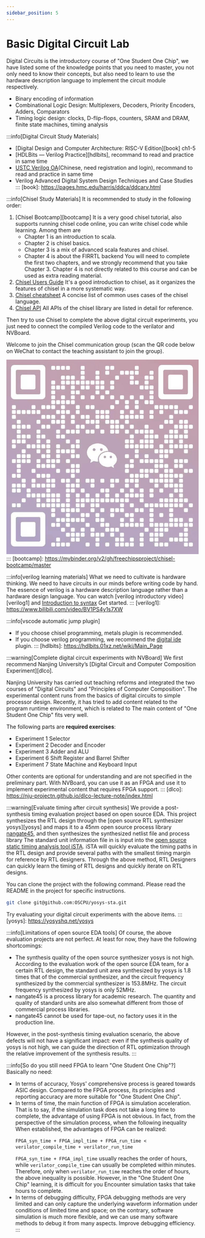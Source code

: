```yaml
---
sidebar_position: 5
---
```


# Basic Digital Circuit Lab

Digital Circuits is the introductory course of "One Student One Chip", we have listed some of the knowledge points that you need to master, you not only need to know their concepts, but also need to learn to use the hardware description language to implement the circuit module respectively.

- Binary encoding of information
- Combinational Logic Design: Multiplexers, Decoders, Priority Encoders, Adders, Comparators
- Timing logic design: clocks, D-flip-flops, counters, SRAM and DRAM, finite state machines, timing analysis

:::info[Digital Circuit Study Materials]
- [Digital Design and Computer Architecture: RISC-V Edition][book] ch1-5
- [HDLBits — Verilog Practice][hdlbits], recommand to read and practice in same time
- [USTC Verilog OA][ustc verilog oj]\(Chinese, need registration and login), recommand to read and practice in same time
- Verilog Advanced Digital System Design Techniques and Case Studies
:::
[book]: https://pages.hmc.edu/harris/ddca/ddcarv.html

:::info[Chisel Study Materials]
It is recommended to study in the following order:

1. [Chisel Bootcamp][bootcamp] It is a very good chisel tutorial, also supports running chisel code online, you can write chisel code while learning. Among them are
   - Chapter 1 is an introduction to scala.
   - Chapter 2 is chisel basics.
   - Chapter 3 is a mix of advanced scala features and chisel.
   - Chapter 4 is about the FIRRTL backend You will need to complete the first two chapters, and we strongly recommend that you take Chapter 3. Chapter 4 is not directly related to this course and can be used as extra reading material.
2. [Chisel Users Guide][users guide] It's a good introduction to chisel, as it organizes the features of chisel in a more systematic way.
3. [Chisel cheatsheet][cheatsheet] A concise list of common uses cases of the chisel language.
4. [Chisel API][api] All APIs of the chisel library are listed in detail for reference.

Then try to use Chisel to complete the above digital circuit experiments, you just need to connect the compiled Verilog code to the verilator and NVBoard.

Welcome to join the Chisel communication group (scan the QR code below on WeChat to contact the teaching assistant to join the group).

![Wang Rui](/ysyx-img/zh/preliminary/wangrui.jpg)
:::
[bootcamp]: https://mybinder.org/v2/gh/freechipsproject/chisel-bootcamp/master

[users guide]: https://www.chisel-lang.org/docs

[cheatsheet]: https://github.com/freechipsproject/chisel-cheatsheet/releases/latest/download/chisel_cheatsheet.pdf

[api]: https://www.chisel-lang.org/api/latest/

:::info[verilog learning materials]
What we need to cultivate is hardware thinking. We need to have circuits in our minds before writing code by hand. The essence of verilog is a hardware description language rather than a hardware design language. You can watch [verilog introductory video][verilog1] and [Introduction to syntax][verilog2] Get started.
:::
[verilog1]: https://www.bilibili.com/video/BV1PS4y1s7XW

[verilog2]: https://vlab.ustc.edu.cn/guide/doc_verilog.html

:::info[vscode automatic jump plugin]
- If you choose chisel programming, metals plugin is recommended.
- If you choose verilog programming, we recommend the [digital ide](https://digital-eda.github.io/DIDE-doc-Cn/#/?id=digital-ide-version-030) plugin.
:::
[hdlbits]: https://hdlbits.01xz.net/wiki/Main_Page

[ustc verilog oj]: https://verilogoj.ustc.edu.cn/oj/

:::warning[Complete digital circuit experiments with NVBoard]
We first recommend Nanjing University’s [Digital Circuit and Computer Composition Experiment][dlco].

Nanjing University has carried out teaching reforms and integrated the two courses of "Digital Circuits" and "Principles of Computer Composition". The experimental content runs from the basics of digital circuits to simple processor design. Recently, it has tried to add content related to the program runtime environment, which is related to The main content of "One Student One Chip" fits very well.

The following parts are **required exercises**:

- Experiment 1 Selector
- Experiment 2 Decoder and Encoder
- Experiment 3 Adder and ALU
- Experiment 6 Shift Register and Barrel Shifter
- Experiment 7 State Machine and Keyboard Input

Other contents are optional for understanding and are not specified in the preliminary part.  With NVBoard, you can use it as an FPGA and use it to implement experimental content that requires FPGA support.
:::
[dlco]: https://nju-projectn.github.io/dlco-lecture-note/index.html

:::warning[Evaluate timing after circuit synthesis]
We provide a post-synthesis timing evaluation project based on open source EDA. This project synthesizes the RTL design through the [open source RTL synthesizer yosys][yosys] and maps it to a 45nm open source process library [nangate45][nangate45], and then synthesizes the synthesized netlist file and process library The standard unit information file in is input into the [open source static timing analysis tool iSTA][ista]. iSTA will quickly evaluate the timing paths in the RTL design and provide several paths with the smallest timing margin for reference by RTL designers. Through the above method, RTL Designers can quickly learn the timing of RTL designs and quickly iterate on RTL designs.

You can clone the project with the following command. Please read the README in the project for specific instructions.

```bash
git clone git@github.com:OSCPU/yosys-sta.git
```

Try evaluating your digital circuit experiments with the above items.
:::
[yosys]: https://yosyshq.net/yosys

[nangate45]: https://mflowgen.readthedocs.io/en/latest/stdlib-freepdk45.html

[ista]: https://github.com/OSCC-Project/iEDA/tree/master/src/operation/iSTA

:::info[Limitations of open source EDA tools]
Of course, the above evaluation projects are not perfect. At least for now, they have the following shortcomings:

- The synthesis quality of the open source synthesizer yosys is not high. According to the evaluation work of the open source EDA team, for a certain RTL design, the standard unit area synthesized by yosys is 1.8 times that of the commercial synthesizer, and the circuit frequency synthesized by the commercial synthesizer is 153.8MHz. The circuit frequency synthesized by yosys is only 52MHz.
- nangate45 is a process library for academic research. The quantity and quality of standard units are also somewhat different from those of commercial process libraries.
- nangate45 cannot be used for tape-out, no factory uses it in the production line.

However, in the post-synthesis timing evaluation scenario, the above defects will not have a significant impact: even if the synthesis quality of yosys is not high, we can guide the direction of RTL optimization through the relative improvement of the synthesis results.
:::
<!-- -->

:::info[So do you still need FPGA to learn "One Student One Chip"?]
Basically no need:

- In terms of accuracy, Yosys' comprehensive process is geared towards ASIC design. Compared to the FPGA process, its principles and reporting accuracy are more suitable for "One Student One Chip".
- In terms of time, the main function of FPGA is simulation acceleration. That is to say, if the simulation task does not take a long time to complete, the advantage of using FPGA is not obvious. In fact, from the perspective of the simulation process, when the following inequality When established, the advantages of FPGA can be realized:
  ```
  FPGA_syn_time + FPGA_impl_time + FPGA_run_time < verilator_compile_time + verilator_run_time
  ```
  `FPGA_syn_time + FPGA_impl_time` usually reaches the order of hours, while `verilator_compile_time` can usually be completed within minutes. Therefore, only when `verilator_run_time` reaches the order of hours, the above inequality is possible. However, in the "One Student One Chip" learning, it is difficult for you Encounter simulation tasks that take hours to complete.
- In terms of debugging difficulty, FPGA debugging methods are very limited and can only capture the underlying waveform information under conditions of limited time and space; on the contrary, software simulation is much more flexible, and we can use many software methods to debug it from many aspects. Improve debugging efficiency.
:::
